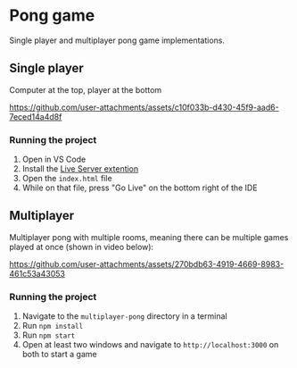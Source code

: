 # Pong game

Single player and multiplayer pong game implementations.

## Single player

Computer at the top, player at the bottom

https://github.com/user-attachments/assets/c10f033b-d430-45f9-aad6-7eced14a4d8f

### Running the project
1. Open in VS Code
2. Install the [Live Server extention](https://marketplace.visualstudio.com/items?itemName=ritwickdey.LiveServer)
3. Open the `index.html` file
4. While on that file, press "Go Live" on the bottom right of the IDE

## Multiplayer

Multiplayer pong with multiple rooms, meaning there can be multiple games played at once (shown in video below):

https://github.com/user-attachments/assets/270bdb63-4919-4669-8983-461c53a43053

### Running the project
1. Navigate to the `multiplayer-pong` directory in a terminal
2. Run `npm install`
2. Run `npm start`
3. Open at least two windows and navigate to `http://localhost:3000` on both to start a game

